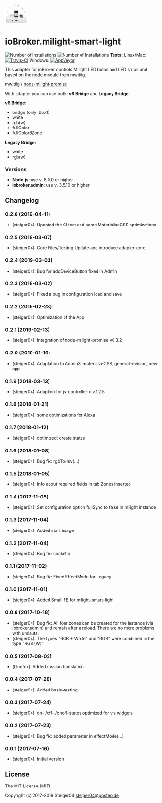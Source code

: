 ![milight-smart-light Logo](admin/lib/images/milight-smart-light-md.png)

# ioBroker.milight-smart-light

![Number of Installations](http://iobroker.live/badges/milight-smart-light-installed.svg) ![Number of Installations](http://iobroker.live/badges/milight-smart-light-stable.svg) 
**Tests:** Linux/Mac:
[![Travis-CI](http://img.shields.io/travis/Steiger04/ioBroker.milight-smart-light/master.svg)](https://travis-ci.org/Steiger04/ioBroker.milight-smart-light)
Windows:
[![AppVeyor](https://ci.appveyor.com/api/projects/status/github/Steiger04/ioBroker.milight-smart-light?branch=master&svg=true)](https://ci.appveyor.com/project/Steiger04/ioBroker-milight-smart-light/)


This adapter for ioBroker controls Milight LED bulbs and LED strips and
based on the node module from mwittig.

mwittig / [node-milight-promise](https://github.com/mwittig/node-milight-promise)

With adapter you can use both: **v6 Bridge** and **Legacy Bridge**.

**v6 Bridge:**

- bridge (only iBox1)
- white
- rgb(w)
- fullColor
- fullColor8Zone


**Legacy Bridge:**
- white
- rgb(w)

### Versions
- **Node.js**: use v. 8.0.0 or higher
- **iobroker.admin**: use v. 3.5.10 or higher


## Changelog
### 0.2.6 (2019-04-11)
- (steiger04): Updated the CI test and some MaterialiseCSS optimizations
### 0.2.5 (2019-03-07)
- (steiger04): Core Files/Testing Update and introduce adapter-core

### 0.2.4 (2019-03-03)
- (steiger04): Bug for addDeviceButton fixed in Admin

### 0.2.3 (2019-03-02)
- (steiger04): Fixed a bug in configuration load and save

### 0.2.2 (2019-02-28)
- (steiger04): Optimization of the App

### 0.2.1 (2019-02-13)
- (steiger04): Integration of  node-milight-promise v0.3.2

### 0.2.0 (2019-01-16)
- (steiger04): Adaptation to Admin3, materialzeCSS, general revision, new app

### 0.1.9 (2018-03-13)
- (steiger04): Adaption for js-controller > v.1.2.5

### 0.1.8 (2018-01-21)
- (steiger04): some optimizations for Alexa

### 0.1.7 (2018-01-12)
- (steiger04): optimized: create states

### 0.1.6 (2018-01-08)
- (steiger04): Bug fix: rgbToHsv(...)

### 0.1.5 (2018-01-05)
- (steiger04): Info about required fields in tab Zones inserted

### 0.1.4 (2017-11-05)
- (steiger04): Set configuration option fullSync to false in milight instance

### 0.1.3 (2017-11-04)
- (steiger04): Added start image

### 0.1.2 (2017-11-04)
- (steiger04): Bug fix: socketio

### 0.1.1 (2017-11-02)
- (steiger04): Bug fix: Fixed EffectMode for Legacy

### 0.1.0 (2017-11-01)
- (steiger04): Added Small FE for milight-smart-light

### 0.0.6 (2017-10-18)
- (steiger04): Bug fix: All four zones can be created for the instance (via iobroker.admin) and remain after a reload. There are no more problems with umlauts.
- (steiger04): The types "RGB + White" and "RGB" were combined in the type "RGB (W)"

### 0.0.5 (2017-08-02)
- (bluefox): Added russian translation

### 0.0.4 (2017-07-28)
- (steiger04): Added basis-testing


### 0.0.3 (2017-07-24)
- (steiger04): on- /off- /onoff-states optimized for vis widgets

### 0.0.2 (2017-07-23)
- (steiger04): Bug fix: added parameter in effectMode(...)

### 0.0.1 (2017-07-16)
- (steiger04): Initial Version

## License

The MIT License (MIT)

Copyright (c) 2017-2019 Steiger04 <steiger04@posteo.de>
